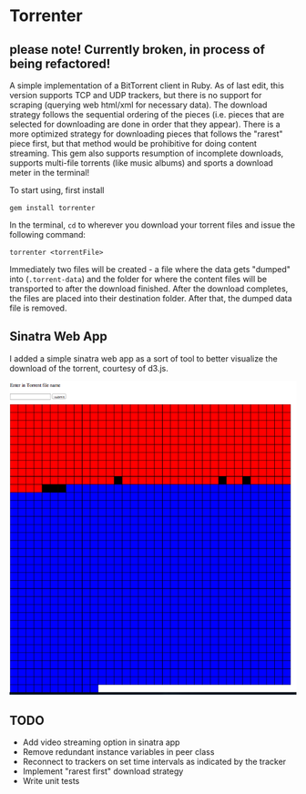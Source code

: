 Torrenter
=========

please note! Currently broken, in process of being refactored!
------



A simple implementation of a BitTorrent client in Ruby. As of last edit, this
version supports TCP and UDP trackers, but there is no support for scraping (querying web html/xml for necessary data). The download strategy follows the sequential ordering of the pieces (i.e. pieces that are selected for downloading are done in order that they appear). There is a more optimized strategy for downloading pieces that follows the "rarest" piece first, but that method would be prohibitive for doing content streaming. This gem also supports resumption of incomplete downloads, supports multi-file
torrents (like music albums) and sports a download meter in the terminal!

To start using, first install

    gem install torrenter

In the terminal, `cd` to wherever you download your torrent files and issue the following command:

    torrenter <torrentFile>

Immediately two files will be created - a file where the data gets "dumped" into (`.torrent-data`)
and the folder for where the content files will be transported to after the download finished. After 
the download completes, the files are placed into their destination folder. After that, the dumped data
file is removed. 

Sinatra Web App
-----------------
I added a simple sinatra web app as a sort of tool to better visualize the download of the torrent,
courtesy of d3.js.

![screenshot](/ss.png "Title")


TODO
---------
* Add video streaming option in sinatra app
* Remove redundant instance variables in peer class
* Reconnect to trackers on set time intervals as indicated by the tracker
* Implement "rarest first" download strategy
* Write unit tests